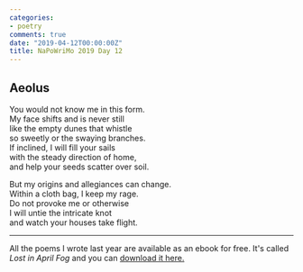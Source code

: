 ```yaml
---
categories:
- poetry
comments: true
date: "2019-04-12T00:00:00Z"
title: NaPoWriMo 2019 Day 12
---
```

  
  
<h2>Aeolus</h2>  
<!-- /wp:heading -->  

  
<p>You would not know me in this form.<br />My face shifts and is never still<br />like the empty dunes that whistle<br />so sweetly or the swaying branches.<br />If inclined, I will fill your sails<br />with the steady direction of home,<br />and help your seeds scatter over soil.</p>  


  
<p>But my origins and allegiances can change.<br />Within a cloth bag, I keep my rage.<br />Do not provoke me or otherwise<br />I will untie the intricate knot<br />and watch your houses take flight. </p>  


 
<hr class="wp-block-separator"/>  
 

   
<p>All the poems I wrote last year are available as an ebook for free. It's called <em>Lost in April Fog </em>and you can <a href="/aprilfog/">download it here. </a></p>  

